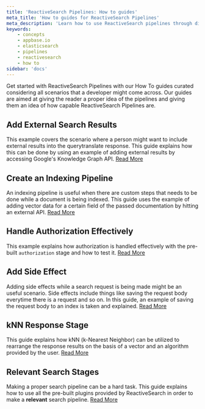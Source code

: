 ```yaml
---
title: 'ReactiveSearch Pipelines: How to guides'
meta_title: 'How to guides for ReactiveSearch Pipelines'
meta_description: 'Learn how to use ReactiveSearch pipelines through different examples'
keywords:
    - concepts
    - appbase.io
    - elasticsearch
    - pipelines
    - reactivesearch
    - how to
sidebar: 'docs'
---
```


Get started with ReactiveSearch Pipelines with our How To guides curated considering all scenarios that a developer might come across. Our guides are aimed at giving the reader a proper idea of the pipelines and giving them an idea of how capable ReactiveSearch Pipelines are.

## Add External Search Results

This example covers the scenario where a person might want to include external results into the querytranslate response. This guide explains how this can be done by using an example of adding external results by accessing Google's Knowledge Graph API. [Read More](add-external-search-results)

## Create an Indexing Pipeline

An indexing pipeline is useful when there are custom steps that needs to be done while a document is being indexed. This guide uses the example of adding vector data for a certain field of the passed documentation by hitting an external API. [Read More](create-an-indexing-pipeline)

## Handle Authorization Effectively

This example explains how authorization is handled effectively with the pre-built `authorization` stage and how to test it. [Read More](handle-authorization-effectively)

## Add Side Effect

Adding side effects while a search request is being made might be an useful scenario. Side effects include things like saving the request body everytime there is a request and so on. In this guide, an example of saving the request body to an index is taken and explained. [Read More](add-side-effect-search-query)

## kNN Response Stage

This guide explains how kNN (k-Nearest Neighbor) can be utilized to rearrange the response results on the basis of a vector and an algorithm provided by the user. [Read More](knn-response-stage)

## Relevant Search Stages

Making a proper search pipeline can be a hard task. This guide explains how to use all the pre-built plugins provided by ReactiveSearch in order to make a **relevant** search pipeline. [Read More](relevant-search-stages)
